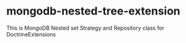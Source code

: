 # mongodb-nested-tree-extension
This is MongoDB Nested set Strategy and Repository class for DoctrineExtensions
